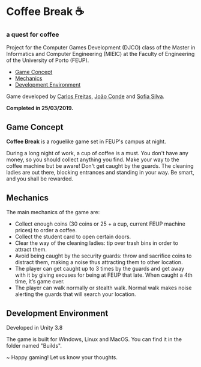 # Coffee Break :coffee:
### a quest for coffee

Project for the Computer Games Development (DJCO) class of the Master in Informatics and Computer Engineering (MIEIC) at the Faculty of Engineering of the University of Porto (FEUP).

- [Game Concept](#game-concept)
- [Mechanics](#mechanics)
- [Development Environment](#development-environment)

Game developed by [Carlos Freitas](https://github.com/CarlosFr97), [João Conde](https://github.com/joao-conde) and [Sofia Silva](https://github.com/literallysofia).

**Completed in 25/03/2019.**

## Game Concept

**Coffee Break** is a roguelike game set in FEUP's campus at night.

During a long night of work, a cup of coffee is a must. You don't have any money, so you should collect anything you find. Make your way to the coffee machine but be aware! Don't get caught by the guards. The cleaning ladies are out there, blocking entrances and standing in your way. Be smart, and you shall be rewarded.

## Mechanics
The main mechanics of the game are:
- Collect enough coins (30 coins or 25 + a cup, current FEUP machine prices) to order a coffee.
- Collect the student card to open certain doors.
- Clear the way of the cleaning ladies: tip over trash bins in order to attract them.
- Avoid being caught by the security guards: throw and sacrifice coins to distract them, making a noise thus attracting them to other location.
- The player can get caught up to 3 times by the guards and get away with it by giving excuses for being at FEUP that late. When caught a 4th time, it’s game over.
- The player can walk normally or stealth walk. Normal walk makes noise alerting the guards that will search your location.


## Development Environment

Developed in Unity 3.8

The game is built for Windows, Linux and MacOS. You can find it in the folder named "Builds".

~ Happy gaming! Let us know your thoughts. 
